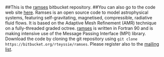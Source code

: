 ##This is the [ramses](https://bitbucket.org/rteyssie/ramses) bitbucket repository.
##You can also go to the code web site [here](http://www.ics.uzh.ch/~teyssier/ramses/RAMSES.html). 
Ramses is an open source code to model astrophysical systems, featuring self-gravitating, magnetised, compressible,
radiative fluid flows. It is based  on the Adaptive Mesh Refinement (AMR)  technique on a  fully-threaded graded octree. 
[ramses](https://bitbucket.org/rteyssie/ramses) is written in  Fortran 90 and is making intensive use of the Message 
Passing Interface (MPI) library.
Download the code by cloning the git repository using ```git clone https://bitbucket.org/rteyssie/ramses```.
Please register also to the [mailing list](http://groups.google.com/group/ramses_users).


